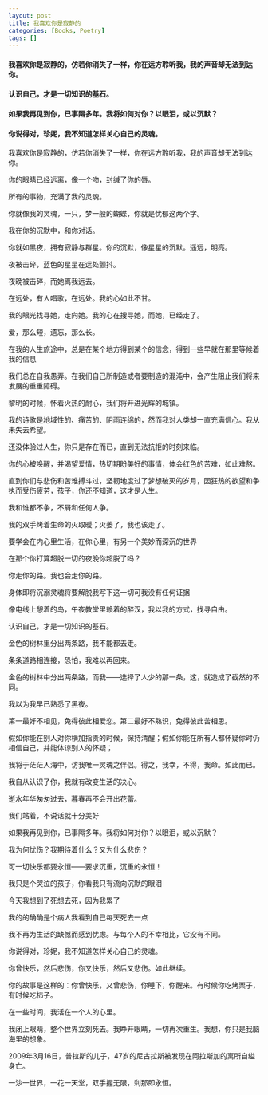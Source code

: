 ```yaml
---
layout: post
title: 我喜欢你是寂静的
categories: [Books, Poetry]
tags: []
---
```

#### 我喜欢你是寂静的，仿若你消失了一样，你在远方聆听我，我的声音却无法到达你。
#### 认识自己，才是一切知识的基石。
#### 如果我再见到你，已事隔多年。我将如何对你？以眼泪，或以沉默？
#### 你说得对，珍妮，我不知道怎样关心自己的灵魂。
<!-- more -->
我喜欢你是寂静的，仿若你消失了一样，你在远方聆听我，我的声音却无法到达你。

你的眼睛已经远离，像一个吻，封缄了你的唇。

所有的事物，充满了我的灵魂。

你就像我的灵魂，一只，梦一般的蝴蝶，你就是忧郁这两个字。

我在你的沉默中，和你对话。

你就如黑夜，拥有寂静与群星。你的沉默，像星星的沉默。遥远，明亮。

夜被击碎，蓝色的星星在远处颤抖。

夜晚被击碎，而她离我远去。

在远处，有人唱歌，在远处。我的心如此不甘。

我的眼光找寻她，走向她。我的心在搜寻她，而她，已经走了。

爱，那么短，遗忘，那么长。

在我的人生旅途中，总是在某个地方得到某个的信念，得到一些早就在那里等候着我的信息

我们总在自我愚弄。在我们自己所制造或者要制造的混沌中，会产生阻止我们将来发展的重重障碍。

黎明的时候，怀着火热的耐心，我们将开进光辉的城镇。

我的诗歌是地域性的、痛苦的、阴雨连绵的，然而我对人类却一直充满信心。我从未失去希望。

还没体验过人生，你只是存在而已，直到无法抗拒的时刻来临。

你的心被唤醒，并渴望爱情，热切期盼美好的事情，体会红色的苦难，如此难熬。

直到你们与悲伤和苦难搏斗过，坚韧地度过了梦想破灭的岁月，因狂热的欲望和争执而受伤疲劳，孩子，你还不知道，这才是人生。

我和谁都不争，不屑和任何人争。

我的双手烤着生命的火取暖；火萎了，我也该走了。

要学会在内心里生活，在你心里，有另一个美妙而深沉的世界

在那个你打算超脱一切的夜晚你超脱了吗？

你走你的路。我也会走你的路。

身体即将沉溺灵魂将要解脱我写下这一切可我没有任何证据

像电线上憩着的鸟，午夜教堂里赖着的醉汉，我以我的方式，找寻自由。

认识自己，才是一切知识的基石。

金色的树林里分出两条路，我不能都去走。

条条道路相连接，恐怕，我难以再回来。

金色的树林中分出两条路，而我——选择了人少的那一条，这，就造成了截然的不同。

我以为我早已熟悉了黑夜。

第一最好不相见，免得彼此相爱恋。第二最好不熟识，免得彼此苦相思。

假如你能在别人对你横加指责的时候，保持清醒；假如你能在所有人都怀疑你时仍相信自己，并能体谅别人的怀疑；

我将于茫茫人海中，访我唯一灵魂之伴侣。得之，我幸，不得，我命。如此而已。

我自从认识了你，我就有改变生活的决心。

逝水年华匆匆过去，暮春再不会开出花蕾。

我们站着，不说话就十分美好

如果我再见到你，已事隔多年。我将如何对你？以眼泪，或以沉默？

我为何忧伤？我期待着什么？又为什么悲伤？

可一切快乐都要永恒——要求沉重，沉重的永恒！

我只是个哭泣的孩子，你看我只有流向沉默的眼泪

今天我想到了死想去死，因为我累了

我的的确确是个病人我看到自己每天死去一点

我不再为生活的缺憾而感到忧虑。与每个人的不幸相比，它没有不同。

你说得对，珍妮，我不知道怎样关心自己的灵魂。

你曾快乐，然后悲伤，你又快乐，然后又悲伤。如此继续。

你的故事是这样的：你曾快乐，又曾悲伤，你睡下，你醒来。有时候你吃烤栗子，有时候吃柿子。

在一些时间，我活在一个人的心里。

我闭上眼睛，整个世界立刻死去。我睁开眼睛，一切再次重生。我想，你只是我脑海里的想象。

2009年3月16日，普拉斯的儿子，47岁的尼古拉斯被发现在阿拉斯加的寓所自缢身亡。

一沙一世界，一花一天堂，双手握无限，刹那即永恒。
